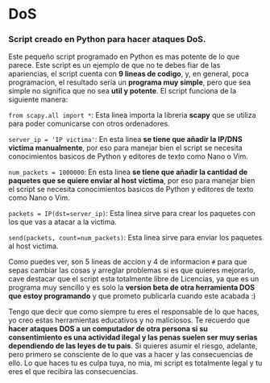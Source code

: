 # DoS
### Script creado en Python para hacer ataques DoS.
Este pequeño script programado en Python es mas potente de lo que parece. Este script es un ejemplo de que no te debes fiar de las apariencias, el script cuenta con **9 lineas de codigo**, y, en general, poca programacion, el resultado seria un **programa muy simple**, pero que sea simple no significa que no sea **util y potente**.
El script funciona de la siguiente manera:

```from scapy.all import *```: Esta linea importa la libreria **scapy** que se utiliza para poder comunicarse con otros ordenadores.

```server_ip = 'IP victima'```: En esta linea **se tiene que añadir la IP/DNS victima manualmente**, por eso para manejar bien el script se necesita conocimientos basicos de Python y editores de texto como Nano o Vim.

```num_packets = 1000000```: En esta linea **se tiene que añadir la cantidad de paquetes que se quiere enviar al host victima**, por eso para manejar bien el script se necesita conocimientos basicos de Python y editores de texto como Nano o Vim.

```packets = IP(dst=server_ip)```: Esta linea sirve para crear los paquetes con los que vas a atacar a la victima.

```send(packets, count=num_packets)```: Esta linea sirve para enviar los paquetes al host victima.

Como puedes ver, son 5 lineas de accion y 4 de informacion ```#``` para que sepas cambiar las cosas y arreglar problemas si es que quieres mejorarlo, cave destacar que el script esta totalmente libre de Licencias, ya que es un programa muy sencillo y es solo la **version beta de otra herramienta DOS que estoy programando** y que prometo publicarla cuando este acabada :)

Tengo que decir que como siempre tu eres el responsable de lo que haces, yo creo estas herramientas educativos y no maliciosos. Te recuerdo que **hacer ataques DOS a un computador de otra persona si su consentimiento es una actividad ilegal y las penas suelen ser muy serias dependiendo de las leyes de tu pais**. Si quieres asumir el riesgo, adelante, pero primero se consciente de lo que vas a hacer y las consecuencias de ello. Lo que haces tu es culpa tuya, no mia, mi script es totalmente legal y tu eres el que recibira las consecuencias.
